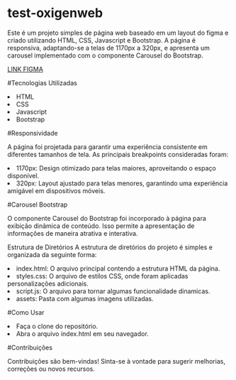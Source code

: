 # test-oxigenweb

<p>Este é um projeto simples de página web baseado em um layout do figma e criado utilizando HTML, CSS, Javascript e Bootstrap. A página é responsiva, adaptando-se a telas de 1170px a 320px, e apresenta um carousel implementado com o componente Carousel do Bootstrap.</p>

<a href="https://www.figma.com/file/RaQYqfyZS9ZrOStd03KxLW/teste_programacao_2023?type=design&node-id=1-557&mode=design&t=V8QXCbwdmR2o16fK-0">LINK FIGMA</a>

#Tecnologias Utilizadas
<li>HTML</li>
<li>CSS</li>
<li>Javascript</li>
<li>Bootstrap</li>

#Responsividade
<p>A página foi projetada para garantir uma experiência consistente em diferentes tamanhos de tela. As principais breakpoints consideradas foram:</p>

<li>1170px: Design otimizado para telas maiores, aproveitando o espaço disponível.</li>
<li>320px: Layout ajustado para telas menores, garantindo uma experiência amigável em dispositivos móveis.</li>

#Carousel Bootstrap
<p>O componente Carousel do Bootstrap foi incorporado à página para exibição dinâmica de conteúdo. Isso permite a apresentação de informações de maneira atrativa e interativa.</p>

Estrutura de Diretórios
A estrutura de diretórios do projeto é simples e organizada da seguinte forma:

<li>index.html: O arquivo principal contendo a estrutura HTML da página.</li>
<li>styles.css: O arquivo de estilos CSS, onde foram aplicadas personalizações adicionais.</li>
<li>script.js: O arquivo para tornar algumas funcionalidade dinamicas.</li>
<li>assets: Pasta com algumas imagens utilizadas.</li>

#Como Usar
<li>Faça o clone do repositório.</li>
<li>Abra o arquivo index.html em seu navegador.</li>

#Contribuições
<p>Contribuições são bem-vindas! Sinta-se à vontade para sugerir melhorias, correções ou novos recursos.</p>
